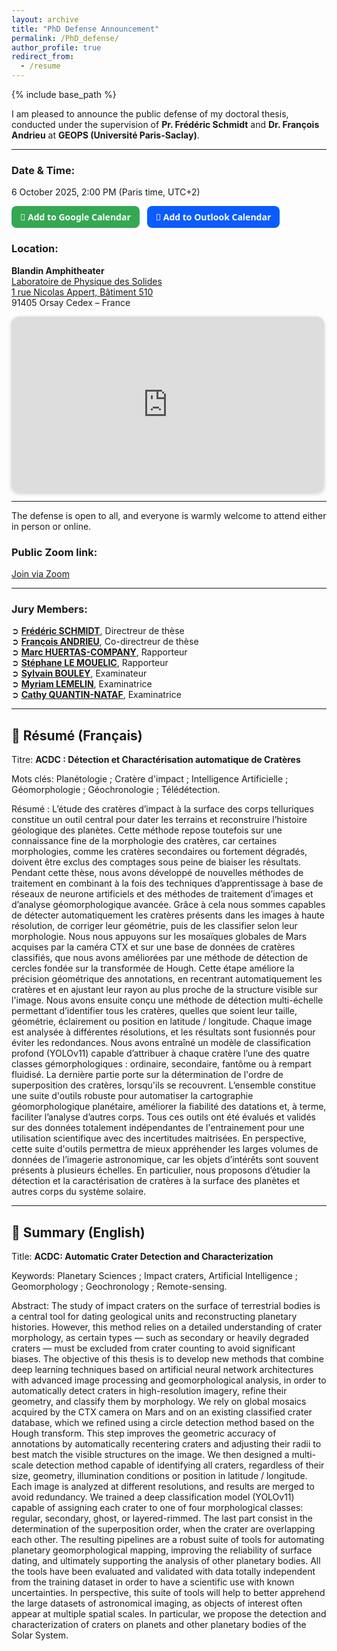 ```yaml
---
layout: archive
title: "PhD Defense Announcement"
permalink: /PhD_defense/
author_profile: true
redirect_from:
  - /resume
---
```


{% include base_path %}

I am pleased to announce the public defense of my doctoral thesis, conducted under the supervision of **Pr. Frédéric Schmidt** and **Dr. François Andrieu** at **GEOPS (Université Paris-Saclay)**.

---

### Date & Time:
6 October 2025, 2:00 PM (Paris time, UTC+2)    
   
<a href="https://calendar.google.com/calendar/render?action=TEMPLATE&text=PhD+Defense+Léo+Martinez&dates=20251006T120000Z/20251006T160000Z&details=PhD+Defense+under+the+supervision+of+Prof.+Frédéric+Schmidt+and+Dr.+François+Andrieu+at+GEOPS+(Université+Paris-Saclay).+Join+via+Zoom:+https://universite-paris-saclay-fr.zoom.us/j/93874359215pwd=8HtlagOW527a09Ha36V3OxPGl9F8BY.1&location=Amphithéâtre+Blandin,+Laboratoire+de+Physique+des+Solides,+1+Rue+Nicolas+Appert,+91405+Orsay+Cedex,+France"
   target="_blank" rel="noopener"
   style="display:inline-block;padding:8px 14px;border-radius:8px;background:#34a853;color:#fff;text-decoration:none;font-weight:600;font-family:system-ui, -apple-system, Segoe UI, Roboto, Arial, sans-serif;">
  📅 Add to Google Calendar
</a>
<a href="https://outlook.live.com/calendar/0/deeplink/compose?subject=PhD%20Defense%20L%C3%A9o%20Martinez&body=PhD%20Defense%20under%20the%20supervision%20of%20Prof.%20Fr%C3%A9d%C3%A9ric%20Schmidt%20and%20Dr.%20Fran%C3%A7ois%20Andrieu%20at%20GEOPS%20(Universit%C3%A9%20Paris-Saclay).%20Join%20via%20Zoom:%20https%3A%2F%2Funiversite-paris-saclay-fr.zoom.us%2Fj%2F93874359215pwd%3D8HtlagOW527a09Ha36V3OxPGl9F8BY.1&startdt=2025-10-06T12:00:00Z&enddt=2025-10-06T16:00:00Z&location=Amphith%C3%A9%C3%A2tre%20Blandin%2C%20Laboratoire%20de%20Physique%20des%20Solides%2C%201%20Rue%20Nicolas%20Appert%2C%2091405%20Orsay%20Cedex%2C%20France"
   target="_blank" rel="noopener"
   style="display:inline-block;padding:8px 14px;border-radius:8px;background:#0b5cff;color:#fff;text-decoration:none;font-weight:600;font-family:system-ui, -apple-system, Segoe UI, Roboto, Arial, sans-serif; margin-left:8px;">
  📅 Add to Outlook Calendar
</a>



### Location:  
**Blandin Amphitheater**     
[Laboratoire de Physique des Solides   
1 rue Nicolas Appert, Bâtiment 510](https://maps.app.goo.gl/AgZ5aw3tUPTGKppXA)       
91405 Orsay Cedex – France  

<div style="max-width:500px; width:100%; margin:0;">
  <div style="position:relative; width:100%; padding-bottom:56.25%; height:0; overflow:hidden; border-radius:12px; box-shadow:0 2px 6px rgba(0,0,0,0.2);">
    <iframe
      src="https://maps.google.com/maps?q=1%20Rue%20Nicolas%20Appert%2C%2091405%20Orsay&t=&z=16&ie=UTF8&iwloc=&output=embed"
      style="position:absolute; top:0; left:0; width:100%; height:100%; border:0;"
      loading="lazy" allowfullscreen>
    </iframe>
  </div>
</div>

---

The defense is open to all, and everyone is warmly welcome to attend either in person or online.  

### Public Zoom link:

<a class="btn btn--primary btn--small" href="https://universite-paris-saclay-fr.zoom.us/j/93874359215pwd=8HtlagOW527a09Ha36V3OxPGl9F8BY.1" target="_blank" rel="noopener">
  Join via Zoom
</a>

---
### Jury Members: 

➲ **[Frédéric SCHMIDT](https://fredericschmidt.github.io)**, Directreur de thèse  
➲ **[François ANDRIEU](https://www.idref.fr/19359854X)**, Co-directreur de thèse  
➲ **[Marc HUERTAS-COMPANY](https://mhuertascompany.github.io)**, Rapporteur   
➲ **[Stéphane LE MOUELIC](https://lpg-umr6112.fr/member/le-mouelic-stephane/)**, Rapporteur   
➲ **[Sylvain BOULEY](https://www.iufrance.fr/les-membres-de-liuf/membre/2071.html)**, Examinateur     
➲ **[Myriam LEMELIN](https://www.usherbrooke.ca/geomatique/departement/personnel/personnel-enseignant/myriam-lemelin)**, Examinatrice  
➲ **[Cathy QUANTIN-NATAF](https://eplanets.univ-lyon1.fr/equipe/permanents/cathy-quantin/)**, Examinatrice   

---



## 📖 Résumé (Français)

Titre: **ACDC : Détection et Charactérisation automatique de Cratères**

Mots clés: Planétologie ; Cratère d'impact ; Intelligence Artificielle ; Géomorphologie ; Géochronologie ; Télédétection.

Résumé : 
L’étude des cratères d’impact à la surface des corps telluriques constitue un outil central pour dater les terrains et reconstruire l’histoire géologique des planètes. Cette méthode repose toutefois sur une connaissance fine de la morphologie des cratères, car certaines morphologies, comme les cratères secondaires ou fortement dégradés, doivent être exclus des comptages sous peine de biaiser les résultats. Pendant cette thèse, nous avons développé de nouvelles méthodes de traitement en combinant à la fois des techniques d’apprentissage à base de réseaux de neurone artificiels et des méthodes de traitement d’images et d’analyse géomorphologique avancée. Grâce à cela nous sommes capables de détecter automatiquement les cratères présents dans les images à haute résolution, de corriger leur géométrie, puis de les classifier selon leur morphologie. 
Nous nous appuyons sur les mosaïques globales de Mars acquises par la caméra CTX et sur une base de données de cratères classifiés, que nous avons améliorées par une méthode de détection de cercles fondée sur la transformée de Hough. Cette étape améliore la précision géométrique des annotations, en recentrant automatiquement les cratères et en ajustant leur rayon au plus proche de la structure visible sur l'image. Nous avons ensuite conçu une méthode de détection multi-échelle permettant d’identifier tous les cratères, quelles que soient leur taille, géométrie, éclairement ou position en latitude / longitude. Chaque image est analysée à différentes résolutions, et les résultats sont fusionnés pour éviter les redondances. Nous avons entraîné un modèle de classification profond (YOLOv11) capable d’attribuer à chaque cratère l’une des quatre classes gémorphologiques : ordinaire, secondaire, fantôme ou à rempart fluidisé. 
La dernière partie porte sur la détermination de l'ordre de superposition des cratères, lorsqu'ils se recouvrent. L’ensemble constitue une suite d'outils robuste pour automatiser la cartographie géomorphologique planétaire, améliorer la fiabilité des datations et, à terme, faciliter l’analyse d’autres corps. Tous ces outils ont été évalués et validés sur des données totalement indépendantes de l'entrainement pour une utilisation scientifique avec des incertitudes maitrisées. En perspective, cette suite d'outils permettra de mieux appréhender les larges volumes de données de l’imagerie astronomique, car les objets d’intérêts sont souvent présents à plusieurs échelles. En particulier, nous proposons d’étudier la détection et la caractérisation de cratères à la surface des planètes et autres corps du système solaire.

---

## 📖 Summary (English)


Title: **ACDC: Automatic Crater Detection and Characterization**

Keywords: Planetary Sciences ; Impact craters, Artificial Intelligence ; Geomorphology ; Geochronology ; Remote-sensing.

 
Abstract:
The study of impact craters on the surface of terrestrial bodies is a central tool for dating geological units and reconstructing planetary histories. However, this method relies on a detailed understanding of crater morphology, as certain types — such as secondary or heavily degraded craters — must be excluded from crater counting to avoid significant biases. The objective of this thesis is to develop new methods that combine deep learning techniques based on artificial neural network architectures with advanced image processing and geomorphological analysis, in order to automatically detect craters in high-resolution imagery, refine their geometry, and classify them by morphology. We rely on global mosaics acquired by the CTX camera on Mars and on an existing classified crater database, which we refined using a circle detection method based on the Hough transform. This step improves the geometric accuracy of annotations by automatically recentering craters and adjusting their radii to best match the visible structures on the image. We then designed a multi-scale detection method capable of identifying all craters, regardless of their size, geometry, illumination conditions or position in latitude / longitude. Each image is analyzed at different resolutions, and results are merged to avoid redundancy. We trained a deep classification model (YOLOv11) capable of assigning each crater to one of four morphological classes: regular, secondary, ghost, or layered-rimmed. The last part consist in the determination of the superposition order, when the crater are overlapping each other. The resulting pipelines are a robust suite of tools for automating planetary geomorphological mapping, improving the reliability of surface dating, and ultimately supporting the analysis of other planetary bodies. All the tools have been evaluated and validated with data totally independent from the training dataset in order to have a scientific use with known uncertainties. In perspective, this suite of tools will help to better apprehend the large datasets of astronomical imaging, as objects of interest often appear at multiple spatial scales. In particular, we propose the detection and characterization of craters on planets and other planetary bodies of the Solar System.

 
